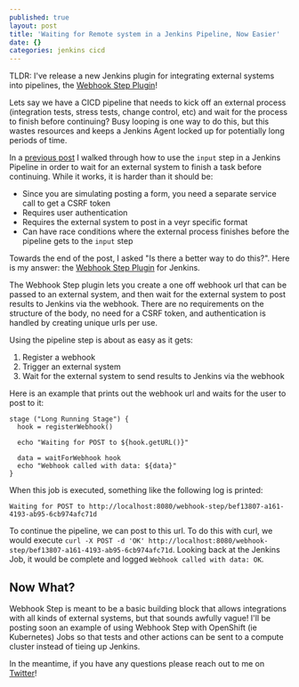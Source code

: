 ```yaml
---
published: true
layout: post
title: 'Waiting for Remote system in a Jenkins Pipeline, Now Easier'
date: {}
categories: jenkins cicd
---
```

TLDR: I've release a new Jenkins plugin for integrating external systems into pipelines, the [Webhook Step Plugin](https://plugins.jenkins.io/webhook-step)!

Lets say we have a CICD pipeline that needs to kick off an external process (integration tests, stress tests, change control, etc) and wait for the process to finish before continuing? Busy looping is one way to do this, but this wastes resources and keeps a Jenkins Agent locked up for potentially long periods of time.

In a [previous post](/jenkins/cicd/2017/03/16/waiting-for-remote-systems-in-a-jenkins-pipeline.html) I walked through how to use the `input` step in a Jenkins Pipeline in order to wait for an external system to finish a task before continuing. While it works, it is harder than it should be:

* Since you are simulating posting a form, you need a separate service call to get a CSRF token
* Requires user authentication
* Requires the external system to post in a veyr specific format
* Can have race conditions where the external process finishes before the pipeline gets to the `input` step

Towards the end of the post, I asked "Is there a better way to do this?". Here is my answer: the [Webhook Step Plugin](https://plugins.jenkins.io/webhook-step) for Jenkins.

The Webhook Step plugin lets you create a one off webhook url that can be passed to an external system, and then wait for the external system to post results to Jenkins via the webhook. There are no requirements on the structure of the body, no need for a CSRF token, and authentication is handled by creating unique urls per use.

Using the pipeline step is about as easy as it gets:

1. Register a webhook
2. Trigger an external system
3. Wait for the external system to send results to Jenkins via the webhook

Here is an example that prints out the webhook url and waits for the user to post to it:

```
stage ("Long Running Stage") {
  hook = registerWebhook()

  echo "Waiting for POST to ${hook.getURL()}"

  data = waitForWebhook hook
  echo "Webhook called with data: ${data}"
}
```

When this job is executed, something like the following log is printed:

```
Waiting for POST to http://localhost:8080/webhook-step/bef13807-a161-4193-ab95-6cb974afc71d
```

To continue the pipeline, we can post to this url. To do this with curl, we would execute
`curl -X POST -d 'OK' http://localhost:8080/webhook-step/bef13807-a161-4193-ab95-6cb974afc71d`.
Looking back at the Jenkins Job, it would be complete and logged 
`Webhook called with data: OK`.


## Now What?

Webhook Step is meant to be a basic building block that allows integrations with all kinds of external systems, but that sounds awfully vague! I'll be posting soon an example of using Webhook Step with OpenShift (ie Kubernetes) Jobs so that tests and other actions can be sent to a compute cluster instead of tieing up Jenkins.

In the meantime, if you have any questions please reach out to me on [Twitter](http://twitter.com/home?status=@PitmanIO)!

